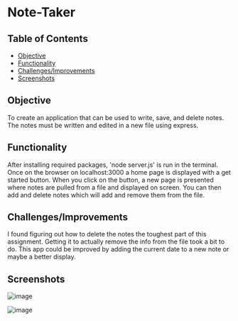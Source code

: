 # Note-Taker

## Table of Contents

- [Objective](#Objective)
- [Functionality](#Functionality)
- [Challenges/Improvements](#Challenges/Improvements)
- [Screenshots](#Screenshots)

## Objective

To create an application that can be used to write, save, and delete notes. The notes must be written and edited in a new file using express.

## Functionality

After installing required packages, 'node server.js' is run in the terminal. Once on the browser on localhost:3000 a home page is displayed with a get started button. When you click on the button, a new page is presented where notes are pulled from a file and displayed on screen. You can then add and delete notes which will add and remove them from the file.

## Challenges/Improvements

I found figuring out how to delete the notes the toughest part of this assignment. Getting it to actually remove the info from the file took a bit to do. This app could be improved by adding the current date to a new note or maybe a better display.

## Screenshots

![image](https://user-images.githubusercontent.com/69565347/97825722-54d59680-1c74-11eb-8b83-5fd8a984e71f.png)

![image](https://user-images.githubusercontent.com/69565347/97826226-de399880-1c75-11eb-9b75-bb4978c00ae8.png)

